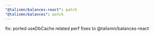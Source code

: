 ```yaml
---
"@talismn/balances-react": patch
"@talismn/balances": patch
---
```


fix: ported useDbCache related perf fixes to @talismn/balances-react
